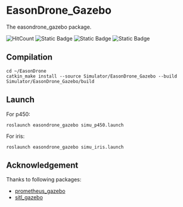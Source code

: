 # EasonDrone_Gazebo

The easondrone_gazebo package.

![HitCount](https://img.shields.io/endpoint?url=https%3A%2F%2Fhits.dwyl.com%2FHuaYuXiao%2Feasondrone_gazebo.json%3Fcolor%3Dpink)
![Static Badge](https://img.shields.io/badge/ROS-noetic-22314E?logo=ros)
![Static Badge](https://img.shields.io/badge/C%2B%2B-14-00599C?logo=cplusplus)
![Static Badge](https://img.shields.io/badge/Ubuntu-20.04.6-E95420?logo=ubuntu)


## Compilation

```shell
cd ~/EasonDrone
catkin_make install --source Simulator/EasonDrone_Gazebo --build Simulator/EasonDrone_Gazebo/build
```


## Launch

For p450:
```shell
roslaunch easondrone_gazebo simu_p450.launch
```

For iris:
```shell
roslaunch easondrone_gazebo simu_iris.launch
```


## Acknowledgement

Thanks to following packages:

- [prometheus_gazebo](https://github.com/amov-lab/Prometheus/Simulator/gazebo_simulator)
- [sitl_gazebo](https://github.com/PX4/sitl_gazebo)
